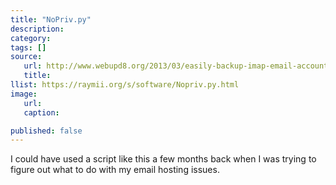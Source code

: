 ```yaml
---
title: "NoPriv.py"
description:
category:
tags: []
source:
   url: http://www.webupd8.org/2013/03/easily-backup-imap-email-accounts-using.html
   title:
llist: https://raymii.org/s/software/Nopriv.py.html
image:
   url:
   caption:

published: false
---
```


I could have used a script like this a few months back when I was trying to figure out what to do with my email hosting issues. 